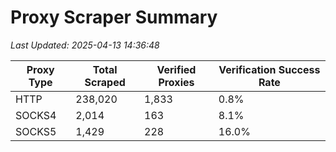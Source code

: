 # Proxy Scraper Summary

_Last Updated: 2025-04-13 14:36:48_

| Proxy Type | Total Scraped | Verified Proxies | Verification Success Rate |
|------------|--------------|------------------|--------------------------|
| HTTP | 238,020 | 1,833 | 0.8% |
| SOCKS4 | 2,014 | 163 | 8.1% |
| SOCKS5 | 1,429 | 228 | 16.0% |
